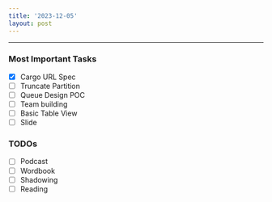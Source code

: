 ```yaml
---
title: '2023-12-05'
layout: post
---
```


---

### Most Important Tasks

- [x] Cargo URL Spec
- [ ] Truncate Partition
- [ ] Queue Design POC
- [ ] Team building
- [ ] Basic Table View
- [ ] Slide

### TODOs

- [ ] Podcast
- [ ] Wordbook
- [ ] Shadowing
- [ ] Reading
